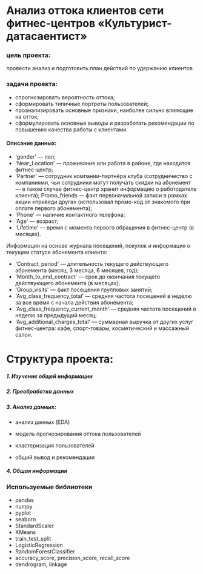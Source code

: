 # Анализ оттока клиентов сети фитнес-центров «Культурист-датасаентист» 

### цель проекта:
провести анализ и подготовить план действий по удержанию клиентов

### задачи проекта:

- спрогнозировать вероятность оттока;
- сформировать типичные портреты пользователей;
- проанализировать основные признаки, наиболее сильно влияющие на отток;
- сформулировать основные выводы и разработать рекомендации по повышению качества работы с клиентами.

#### Описание данных:
- 'gender' — пол;
- 'Near_Location' — проживание или работа в районе, где находится фитнес-центр;
- 'Partner' — сотрудник компании-партнёра клуба (сотрудничество с компаниями, чьи сотрудники могут получать скидки на абонемент — в таком случае фитнес-центр хранит информацию о работодателе клиента);
Promo_friends — факт первоначальной записи в рамках акции «приведи друга» (использовал промо-код от знакомого при оплате первого абонемента);
- 'Phone' — наличие контактного телефона;
- 'Age' — возраст;
- 'Lifetime' — время с момента первого обращения в фитнес-центр (в месяцах).

Информация на основе журнала посещений, покупок и информация о текущем статусе абонемента клиента:
- 'Contract_period' — длительность текущего действующего абонемента (месяц, 3 месяца, 6 месяцев, год);
- 'Month_to_end_contract' — срок до окончания текущего действующего абонемента (в месяцах);
- 'Group_visits' — факт посещения групповых занятий;
- 'Avg_class_frequency_total' — средняя частота посещений в неделю за все время с начала действия абонемента;
- 'Avg_class_frequency_current_month' — средняя частота посещений в неделю за предыдущий месяц;
- 'Avg_additional_charges_total' — суммарная выручка от других услуг фитнес-центра: кафе, спорт-товары, косметический и массажный салон.

# Структура проекта:

##### 1. Изучение общей информации    
##### 2. Преобработка данных  
##### 3. Анализ данных:
- анализ данных (EDA) 

- модель прогнозирования оттока пользователей 

- кластеризация пользователей        

- общий вывод и рекомендации   
##### 4. Общая информация

### Используемые библиотеки

- pandas
- numpy
- pyplot
- seaborn
- StandardScaler
- KMeans
- train_test_split
- LogisticRegression
- RandomForestClassifier
- accuracy_score, precision_score, recall_score
- dendrogram, linkage
